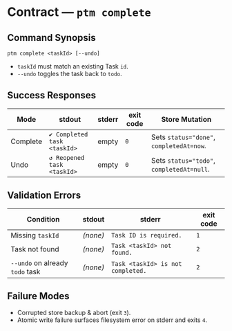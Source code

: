 # Contract — `ptm complete`

## Command Synopsis
```
ptm complete <taskId> [--undo]
```
- `taskId` must match an existing Task `id`.
- `--undo` toggles the task back to `todo`.

## Success Responses
| Mode | stdout | stderr | exit code | Store Mutation |
|------|--------|--------|-----------|----------------|
| Complete | `✔ Completed task <taskId>` | empty | `0` | Sets `status="done"`, `completedAt=now`. |
| Undo | `↺ Reopened task <taskId>` | empty | `0` | Sets `status="todo"`, `completedAt=null`. |

## Validation Errors
| Condition | stdout | stderr | exit code |
|-----------|--------|--------|-----------|
| Missing `taskId` | *(none)* | `Task ID is required.` | `1` |
| Task not found | *(none)* | `Task <taskId> not found.` | `2` |
| `--undo` on already `todo` task | *(none)* | `Task <taskId> is not completed.` | `2` |

## Failure Modes
- Corrupted store backup & abort (exit `3`).
- Atomic write failure surfaces filesystem error on stderr and exits `4`.
